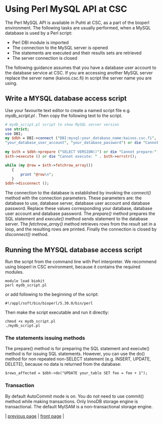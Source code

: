 # Using Perl MySQL API at CSC

The Perl MySQL API is available in Puhti at CSC, as a part of the bioperl environment. 
The following tasks are usually performed, when a MySQL database is used by a Perl script:

*    Perl DBI module is imported
*    The connection to the MySQL server is opened
*    The statements are executed and their results sets are retrieved
*    The server connection is closed

The following guidance assumes that you have a database user account to the database service at CSC. If you are accessing another MySQL server replace the server name (kaivos.csc.fi) in script the server name you are using.

## Write a MYSQL database access script

Use your favourite text editor to create a named script file e.g. _mydb_script.pl_ . Then copy the following text to the script.
```perl
# mydb_script.pl script to show MySQL server version
use strict;
use DBI;
my $dbh = DBI->connect ("DBI:mysql:your_database_name:kaivos.csc.fi",
"your_database_user_account", "your_database_password") or die "Cannot connect:" . $DBI::errstr;
 
my $sth = $dbh->prepare ("SELECT VERSION()") or die "Cannot prepare:" . $dbh->errstr();
$sth->execute () or die "Cannot execute: " . $sth->errstr();

while (my @row = $sth->fetchrow_array())
   {
       print "@row\n";
   }
$dbh->disconnect ();
```
 
The connection to the database is established by invoking the _connect()_ method with the connection parameters. These parameters are: the database to use, database server, database user account and database password. Replace these values corresponding your database, database user account and database password. The _prepare()_ method prepares the SQL statement and _execute()_ method sends statement to the database server. The _fetchrow_array()_ method retrieves rows from the result set in a loop, and the resulting rows are printed. Finally the connection is closed by _disconnect()_ method.
 
## Running the MYSQL database access script

Run the script from the command line with Perl interpreter. We recommend using bioperl in CSC environment, because it contains the required modules.

```text
module load biokit
perl mydb_script.pl
```
or add following to the beginning of the script:
```text
#!/appl/soft/bio/bioperl/5.30.0/bin/perl
```

 

Then make the script executable and run it directly:
```text
chmod +x mydb_script.pl
./mydb_script.pl
```

### The statements issuing methods

The prepare() method is for preparing the SQL statement and execute() method is for issuing SQL statements. However, you can use the do() method for non repeated non-SELECT statement (e.g. INSERT, UPDATE, DELETE), because no data is returned from the database:

```text
$rows_affected = $dbh->do("UPDATE your_table SET foo = foo + 1");
```
 
### Transaction

By default AutoCommit mode is on. You do not need to use commit() method while making transactions. Only InnoDB storage engine is transactional. The default MyISAM is a non-transactional storage engine.
  	   	 
| [previous page](./kaivos_remote.md) | [front page](./kaivos.md) | 
